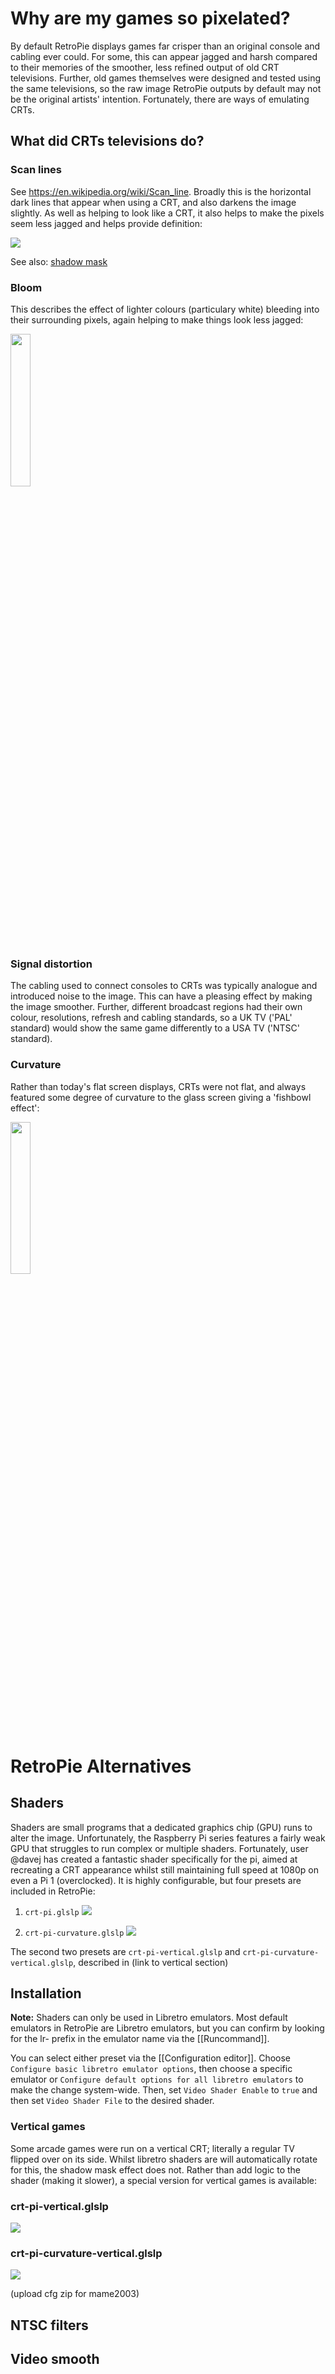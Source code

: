 # Why are my games so pixelated?

By default RetroPie displays games far crisper than an original console and cabling ever could. For some, this can appear jagged and harsh compared to their memories of the smoother, less refined output of old CRT televisions. Further, old games themselves were designed and tested using the same televisions, so the raw image RetroPie outputs by default may not be the original artists' intention. Fortunately, there are ways of emulating CRTs.

## What did CRTs televisions do?

### Scan lines

See https://en.wikipedia.org/wiki/Scan_line. Broadly this is the horizontal dark lines that appear when using a CRT, and also darkens the image slightly. As well as helping to look like a CRT, it also helps to make the pixels seem less jagged and helps provide definition:

![](https://retropie.org.uk/forum/uploads/files/1478613018469-upload-514e190e-162d-4917-b32d-a9e584094039-resized.png)

See also: [shadow mask](https://en.wikipedia.org/wiki/Shadow_mask)

### Bloom

This describes the effect of lighter colours (particulary white) bleeding into their surrounding pixels, again helping to make things look less jagged:

<img src="https://retropie.org.uk/forum/uploads/files/1478613483800-upload-9a6df26e-794d-42b0-a0af-feeb176b488f.png" width="25%" height="25%" />

### Signal distortion

The cabling used to connect consoles to CRTs was typically analogue and introduced noise to the image. This can have a pleasing effect by making the image smoother. Further, different broadcast regions had their own colour, resolutions, refresh and cabling standards, so a UK TV ('PAL' standard) would show the same game differently to a USA TV ('NTSC' standard).

### Curvature

Rather than today's flat screen displays, CRTs were not flat, and always featured some degree of curvature to the glass screen giving a 'fishbowl effect':

<img src="http://farm7.static.flickr.com/6163/6168494768_7cc6296f43_b.jpg" width="25%" height="25%" />

# RetroPie Alternatives

## Shaders

Shaders are small programs that a dedicated graphics chip (GPU) runs to alter the image. Unfortunately, the Raspberry Pi series features a fairly weak GPU that struggles to run complex or multiple shaders. Fortunately, user @davej has created a fantastic shader specifically for the pi, aimed at recreating a CRT appearance whilst still maintaining full speed at 1080p on even a Pi 1 (overclocked). It is highly configurable, but four presets are included in RetroPie:

1. `crt-pi.glslp`
![](http://i.imgur.com/TuZvVXe.jpg)

2. `crt-pi-curvature.glslp`
![](http://i.imgur.com/xsLAmVk.jpg)

The second two presets are `crt-pi-vertical.glslp` and `crt-pi-curvature-vertical.glslp`, described in (link to vertical section)

## Installation

**Note:** Shaders can only be used in Libretro emulators. Most default emulators in RetroPie are Libretro emulators, but you can confirm by looking for the lr- prefix in the emulator name via the [[Runcommand]].

You can select either preset via the [[Configuration editor]]. Choose `Configure basic libretro emulator options`, then choose a specific emulator or `Configure default options for all libretro emulators` to make the change system-wide. Then, set `Video Shader Enable` to `true` and then set `Video Shader File` to the desired shader.

### Vertical games

Some arcade games were run on a vertical CRT; literally a regular TV flipped over on its side. Whilst libretro shaders are will automatically rotate for this, the shadow mask effect does not. Rather than add logic to the shader (making it slower), a special version for vertical games is available:

### crt-pi-vertical.glslp
![](http://i.imgur.com/oL7BOvk.jpg)

### crt-pi-curvature-vertical.glslp
![](http://i.imgur.com/I9X0SJr.jpg)

(upload cfg zip for mame2003)

## NTSC filters

## Video smooth
